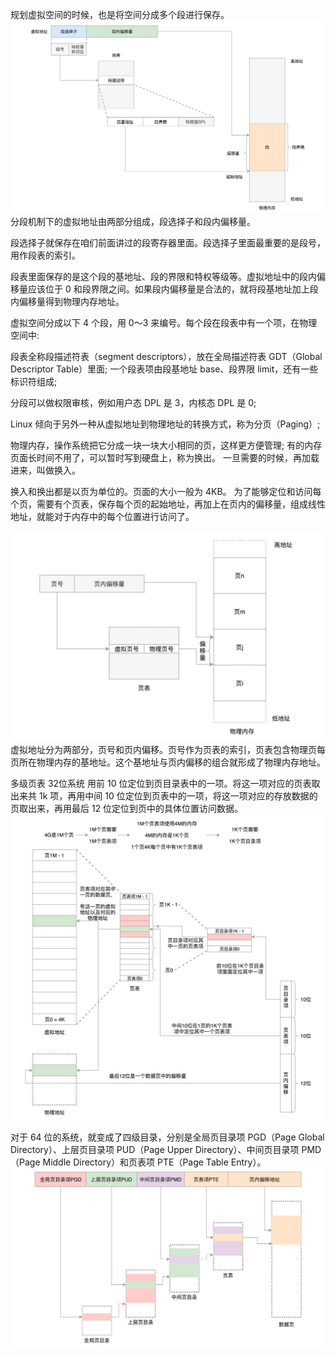 规划虚拟空间的时候，也是将空间分成多个段进行保存。
![img.png](img.png)
分段机制下的虚拟地址由两部分组成，段选择子和段内偏移量。

段选择子就保存在咱们前面讲过的段寄存器里面。段选择子里面最重要的是段号，用作段表的索引。

段表里面保存的是这个段的基地址、段的界限和特权等级等。虚拟地址中的段内偏移量应该位于 0 和段界限之间。如果段内偏移量是合法的，就将段基地址加上段内偏移量得到物理内存地址。


虚拟空间分成以下 4 个段，用 0～3 来编号。每个段在段表中有一个项，在物理空间中:


段表全称段描述符表（segment descriptors），放在全局描述符表 GDT（Global Descriptor Table）里面;
一个段表项由段基地址 base、段界限 limit，还有一些标识符组成;

分段可以做权限审核，例如用户态 DPL 是 3，内核态 DPL 是 0;

Linux 倾向于另外一种从虚拟地址到物理地址的转换方式，称为分页（Paging）;

物理内存，操作系统把它分成一块一块大小相同的页，这样更方便管理;
有的内存页面长时间不用了，可以暂时写到硬盘上，称为换出。
一旦需要的时候，再加载进来，叫做换入。

换入和换出都是以页为单位的。页面的大小一般为 4KB。
为了能够定位和访问每个页，需要有个页表，保存每个页的起始地址，再加上在页内的偏移量，组成线性地址，就能对于内存中的每个位置进行访问了。

![img_1.png](img_1.png)
虚拟地址分为两部分，页号和页内偏移。页号作为页表的索引，页表包含物理页每页所在物理内存的基地址。这个基地址与页内偏移的组合就形成了物理内存地址。

多级页表
32位系统 用前 10 位定位到页目录表中的一项。将这一项对应的页表取出来共 1k 项，再用中间 10 位定位到页表中的一项，将这一项对应的存放数据的页取出来，再用最后 12 位定位到页中的具体位置访问数据。
![img_2.png](img_2.png)


对于 64 位的系统，就变成了四级目录，分别是全局页目录项 PGD（Page Global Directory）、上层页目录项 PUD（Page Upper Directory）、中间页目录项 PMD（Page Middle Directory）和页表项 PTE（Page Table Entry）。
![img_3.png](img_3.png)









